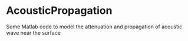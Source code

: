 # AcousticPropagation
Some Matlab code to model the attenuation and propagation of acoustic wave near the surface
